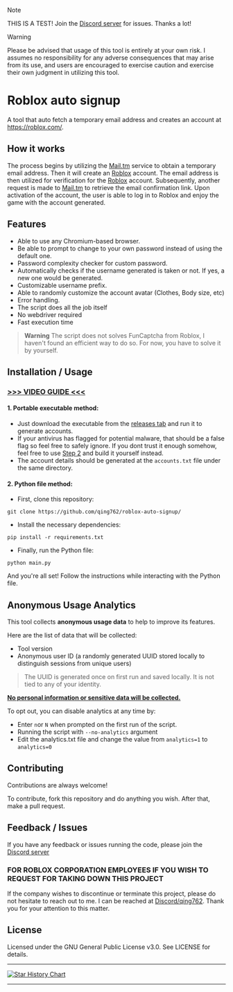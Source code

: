 > [!NOTE]
> THIS IS A TEST!
> Join the [Discord server](https://qing762.is-a.dev/discord) for issues. Thanks a lot!

> [!WARNING]
> Please be advised that usage of this tool is entirely at your own risk. I assumes no responsibility for any adverse consequences that may arise from its use, and users are encouraged to exercise caution and exercise their own judgment in utilizing this tool.

# Roblox auto signup

A tool that auto fetch a temporary email address and creates an account at https://roblox.com/.

## How it works

The process begins by utilizing the [Mail.tm](https://mail.tm/) service to obtain a temporary email address. Then it will create an [Roblox](https://roblox.com) account. The email address is then utilized for verification for the [Roblox](https://roblox.com) account. Subsequently, another request is made to [Mail.tm](https://mail.tm/) to retrieve the email confirmation link. Upon activation of the account, the user is able to log in to Roblox and enjoy the game with the account generated.


## Features

- Able to use any Chromium-based browser.
- Be able to prompt to change to your own password instead of using the default one.
- Password complexity checker for custom password.
- Automatically checks if the username generated is taken or not. If yes, a new one would be generated.
- Customizable username prefix.
- Able to randomly customize the account avatar (Clothes, Body size, etc)
- Error handling.
- The script does all the job itself
- No webdriver required
- Fast execution time

> **Warning**
> The script does not solves FunCaptcha from Roblox, I haven't found an efficient way to do so. For now, you have to solve it by yourself.

## Installation / Usage

### [>>> VIDEO GUIDE <<<](https://qing762.is-a.dev/roblox-guide)

#### 1. Portable executable method:
- Just download the executable from the [releases tab](https://github.com/qing762/roblox-auto-signup/releases) and run it to generate accounts.
- If your antivirus has flagged for potential malware, that should be a false flag so feel free to safely ignore. If you dont trust it enough somehow, feel free to use [Step 2](https://github.com/qing762/roblox-auto-signup#2-python-file-method) and build it yourself instead.
- The account details should be generated at the `accounts.txt` file under the same directory.

#### 2. Python file method:
 - First, clone this repository:
 ```shell
 git clone https://github.com/qing762/roblox-auto-signup/
 ```

 - Install the necessary dependencies:
 ```shell
 pip install -r requirements.txt
 ```

 - Finally, run the Python file:
 ```shell
 python main.py
 ```

And you're all set! Follow the instructions while interacting with the Python file.


## Anonymous Usage Analytics

This tool collects **anonymous usage data** to help to improve its features. 

Here are the list of data that will be collected:
- Tool version
- Anonymous user ID (a randomly generated UUID stored locally to distinguish sessions from unique users)

> The UUID is generated once on first run and saved locally. It is not tied to any of your identity.

<ins>**No personal information or sensitive data will be collected.**</ins>

To opt out, you can disable analytics at any time by:
- Enter `n`or `N` when prompted on the first run of the script.
- Running the script with `--no-analytics` argument
- Edit the analytics.txt file and change the value from `analytics=1` to `analytics=0`


## Contributing

Contributions are always welcome!

To contribute, fork this repository and do anything you wish. After that, make a pull request.


## Feedback / Issues

If you have any feedback or issues running the code, please join the [Discord server](https://qing762.is-a.dev/discord)

### FOR ROBLOX CORPORATION EMPLOYEES IF YOU WISH TO REQUEST FOR TAKING DOWN THIS PROJECT

If the company wishes to discontinue or terminate this project, please do not hesitate to reach out to me. I can be reached at [Discord/qing762](https://discord.com/users/635765555277725696). Thank you for your attention to this matter.


## License

Licensed under the GNU General Public License v3.0. See LICENSE for details.


---


[![Star History Chart](https://api.star-history.com/svg?repos=qing762/roblox-auto-signup&type=Date&theme=dark)](https://www.star-history.com/#qing762/roblox-auto-signup&Date)


---
